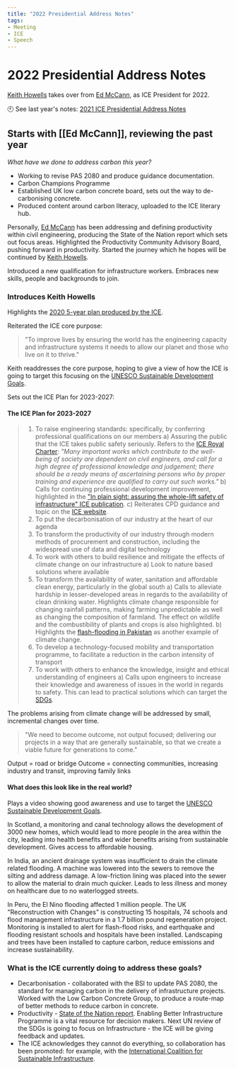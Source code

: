 ```yaml
---
title: "2022 Presidential Address Notes"
tags: 
- Meeting
- ICE
- Speech
---
```

# 2022 Presidential Address Notes

[Keith Howells](notes/Keith%20Howells.md) takes over from [Ed McCann](People/Ed%20McCann.md), as ICE President for 2022.

🕙 See last year's notes: [2021 ICE Presidential Address Notes](notes/2021%20ICE%20Presidential%20Address%20Notes.md)

## Starts with [[Ed McCann]], reviewing the past year
*What have we done to address carbon this year?*

- Working to revise PAS 2080 and produce guidance documentation.
- Carbon Champions Programme
- Established UK low carbon concrete board, sets out the way to de-carbonising concrete.
- Produced content around carbon literacy, uploaded to the ICE literary hub.

Personally, [Ed McCann](People/Ed%20McCann.md) has been addressing and defining productivity within civil engineering, producing the State of the Nation report which sets out focus areas. Highlighted the Productivity Community Advisory Board, pushing forward in productivity. Started the journey which he hopes will be continued by [Keith Howells](notes/Keith%20Howells.md).

Introduced a new qualification for infrastructure workers. Embraces new skills, people and backgrounds to join.

### Introduces Keith Howells

Highlights the [2020 5-year plan produced by the ICE](attachments/state-of-the-nation-2020-infrastructure-and-the-net-zero-target.pdf).

Reiterated the ICE core purpose:

> "To improve lives by ensuring the world has the engineering capacity and infrastructure systems it needs to allow our planet and those who live on it to thrive."

Keith readdresses the core purpose, hoping to give a view of how the ICE is going to target this focusing on the [UNESCO Sustainable Development Goals](notes/UNESCO%20Sustainable%20Development%20Goals.md). 

Sets out the ICE Plan for 2023-2027:

#### The ICE Plan for 2023-2027

> 1) To raise engineering standards: specifically, by conferring professional qualifications on our members
> 	a) Assuring the public that the ICE takes public safety seriously. Refers to the [ICE Royal Charter](notes/ICE%20Royal%20Charter.md): *"Many important works which contribute to the well-being of society are dependent on civil engineers, and call for a high degree of professional knowledge and judgement; there should be a ready means of ascertaining persons who by proper training and experience are qualified to carry out such works."*
> 	b) Calls for continuing professional development improvement, highlighted in the ["In plain sight: assuring the whole-lift safety of infrastructure" ICE publication](attachments/in-plain-sight.pdf).
> 	c) Reiterates CPD guidance and topic on the [ICE website](https://www.ice.org.uk/careers-learning/).
> 2) To put the decarbonisation of our industry at the heart of our agenda
> 3) To transform the productivity of our industry through modern methods of procurement and construction, including the widespread use of data and digital technology
> 4) To work with others to build resilience and mitigate the effects of climate change on our infrastructure
> 	a) Look to nature based solutions where available
> 5) To transform the availability of water, sanitation and affordable clean energy, particularly in the global south
> 	a) Calls to alleviate hardship in lesser-developed areas in regards to the availability of clean drinking water. Highlights climate change responsible for changing rainfall patterns, making farming unpredictable as well as changing the composition of farmland. The effect on wildlife and the combustibility of plants and crops is also highlighted.
> 	b) Highlights the [flash-flooding in Pakistan](https://www.unicef.org/emergencies/devastating-floods-pakistan-2022) as another example of climate change.
> 6) To develop a technology-focused mobility and transportation programme, to facilitate a reduction in the carbon intensity of transport
> 7) To work with others to enhance the knowledge, insight and ethical understanding of engineers
> 	a) Calls upon engineers to increase their knowledge and awareness of issues in the world in regards to safety. This can lead to practical solutions which can target the [SDGs](notes/UNESCO%20Sustainable%20Development%20Goals.md). 
> 	

The problems arising from climate change will be addressed by small, incremental changes over time.

> "We need to become outcome, not output focused; delivering our projects in a way that are generally sustainable, so that we create a viable future for generations to come."

Output = road or bridge
Outcome = connecting communities, increasing industry and transit, improving family links

#### What does this look like in the real world?
Plays a video showing good awareness and use to target the [UNESCO Sustainable Development Goals](notes/UNESCO%20Sustainable%20Development%20Goals.md). 

In Scotland, a monitoring and canal technology allows the development of 3000 new homes, which would lead to more people in the area within the city, leading into health benefits and wider benefits arising from sustainable development. Gives access to affordable housing.

In India, an ancient drainage system was insufficient to drain the climate related flooding. A machine was lowered into the sewers to remove the silting and address damage. A low-friction lining was placed into the sewer to allow the material to drain much quicker. Leads to less illness and money on healthcare due to no waterlogged streets.

In Peru, the El Nino flooding affected 1 million people. The UK "Reconstruction with Changes" is constructing 15 hospitals, 74 schools and flood management infrastructure in a 1.7 billion pound regeneration project. Monitoring is installed to alert for flash-flood risks, and earthquake and flooding resistant schools and hospitals have been installed. Landscaping and trees have been installed to capture carbon, reduce emissions and increase sustainability.

### What is the ICE currently doing to address these goals?

 - Decarbonisation - collaborated with the BSI to update PAS 2080, the standard for managing carbon in the delivery of infrastructure projects. Worked with the Low Carbon Concrete Group, to produce a route-map of better methods to reduce carbon in concrete.
 - Productivity - [State of the Nation report](attachments/state_of_the_nation_working_paper_final-1.pdf). Enabling Better Infrastructure Programme is a vital resource for decision makers. Next UN review of the SDGs is going to focus on Infrastructure - the ICE will be giving feedback and updates.
 - The ICE acknowledges they cannot do everything, so collaboration has been promoted: for example, with the [International Coalition for Sustainable Infrastructure](https://www.resilienceshift.org/international-coalition-for-sustainable-infrastructure/).




